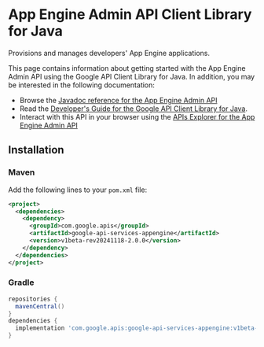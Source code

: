 # App Engine Admin API Client Library for Java

Provisions and manages developers' App Engine applications.

This page contains information about getting started with the App Engine Admin API
using the Google API Client Library for Java. In addition, you may be interested
in the following documentation:

* Browse the [Javadoc reference for the App Engine Admin API][javadoc]
* Read the [Developer's Guide for the Google API Client Library for Java][google-api-client].
* Interact with this API in your browser using the [APIs Explorer for the App Engine Admin API][api-explorer]

## Installation

### Maven

Add the following lines to your `pom.xml` file:

```xml
<project>
  <dependencies>
    <dependency>
      <groupId>com.google.apis</groupId>
      <artifactId>google-api-services-appengine</artifactId>
      <version>v1beta-rev20241118-2.0.0</version>
    </dependency>
  </dependencies>
</project>
```

### Gradle

```gradle
repositories {
  mavenCentral()
}
dependencies {
  implementation 'com.google.apis:google-api-services-appengine:v1beta-rev20241118-2.0.0'
}
```

[javadoc]: https://googleapis.dev/java/google-api-services-appengine/latest/index.html
[google-api-client]: https://github.com/googleapis/google-api-java-client/
[api-explorer]: https://developers.google.com/apis-explorer/#p/appengine/v1/
